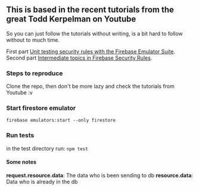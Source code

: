 ## This is based in the recent tutorials from the great Todd Kerpelman on Youtube

So you can just follow the tutorials without writing, is a bit hard to follow without to much time.

First part [Unit testing security rules with the Firebase Emulator Suite](https://www.youtube.com/watch?v=VDulvfBpzZE).
Second part [Intermediate topics in Firebase Security Rules](https://www.youtube.com/watch?v=8Mzb9zmnbJs).

### Steps to reproduce

Clone the repo, then don't be more lazy and check the tutorials from Youtube :v

### Start firestore emulator

`firebase emulators:start --only firestore`

### Run tests

in the test directory run: `npm test`

#### Some notes

**request.resource.data**: The data who is been sending to db
**resource.data**: Data who is already in the db

